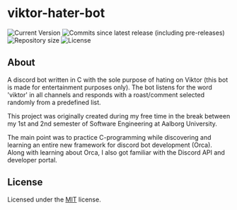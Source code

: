 # viktor-hater-bot
![Current Version](https://img.shields.io/github/v/release/sabotack/viktor-hater-bot?include_prereleases&label=current%20version)
![Commits since latest release (including pre-releases)](https://img.shields.io/github/commits-since/sabotack/viktor-hater-bot/latest?include_prereleases)
![Repository size](https://img.shields.io/github/repo-size/sabotack/viktor-hater-bot)
![License](https://img.shields.io/github/license/sabotack/viktor-hater-bot)

## About

A discord bot written in C with the sole purpose of hating on Viktor (this bot is made for entertainment purposes only).
The bot listens for the word 'viktor' in all channels and responds with a roast/comment selected randomly from a predefined list.

This project was originally created during my free time in the break between my 1st and 2nd semester of Software Engineering at Aalborg University. 

The main point was to practice C-programming while discovering and learning an entire new framework for discord bot development (Orca).
Along with learning about Orca, I also got familiar with the Discord API and developer portal.

## License

Licensed under the [MIT](LICENSE.txt) license.

